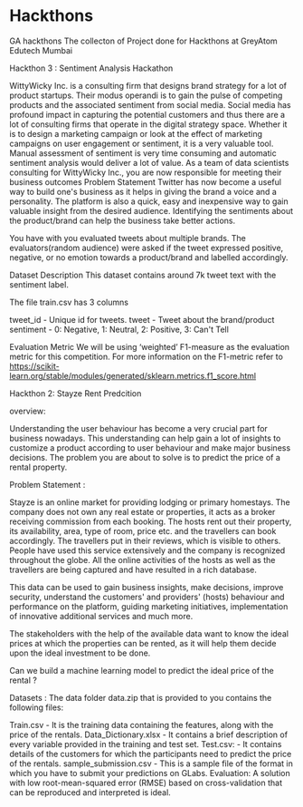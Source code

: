 # Hackthons
GA hackthons
The collecton of Project done for Hackthons at GreyAtom Edutech Mumbai


Hackthon 3 : Sentiment Analysis Hackathon

WittyWicky Inc. is a consulting firm that designs brand strategy for a lot of product startups. Their modus operandi is to gain the pulse of competing products and the associated sentiment from social media. Social media has profound impact in capturing the potential customers and thus there are a lot of consulting firms that operate in the digital strategy space. Whether it is to design a marketing campaign or look at the effect of marketing campaigns on user engagement or sentiment, it is a very valuable tool.
Manual assessment of sentiment is very time consuming and automatic sentiment analysis would deliver a lot of value. As a team of data scientists consulting for WittyWicky Inc., you are now responsible for meeting their business outcomes
Problem Statement
Twitter has now become a useful way to build one's business as it helps in giving the brand a voice and a personality. The platform is also a quick, easy and inexpensive way to gain valuable insight from the desired audience. Identifying the sentiments about the product/brand can help the business take better actions.

You have with you evaluated tweets about multiple brands. The evaluators(random audience) were asked if the tweet expressed positive, negative, or no emotion towards a product/brand and labelled accordingly.

Dataset Description
This dataset contains around 7k tweet text with the sentiment label.

The file train.csv has 3 columns

tweet_id - Unique id for tweets. tweet - Tweet about the brand/product sentiment - 0: Negative, 1: Neutral, 2: Positive, 3: Can't Tell

Evaluation Metric
We will be using ‘weighted’ F1-measure as the evaluation metric for this competition. For more information on the F1-metric refer to https://scikit-learn.org/stable/modules/generated/sklearn.metrics.f1_score.html




Hackthon 2:  Stayze Rent Predcition

overview:

Understanding the user behaviour has become a very crucial part for business nowadays. This understanding can help gain a lot of insights to customize a product according to user behaviour and make major business decisions. The problem you are about to solve is to predict the price of a rental property.

Problem Statement :

Stayze is an online market for providing lodging or primary homestays. The company does not own any real estate or properties, it acts as a broker receiving commission from each booking. The hosts rent out their property, its availability, area, type of room, price etc. and the travellers can book accordingly. The travellers put in their reviews, which is visible to others. People have used this service extensively and the company is recognized throughout the globe. All the online activities of the hosts as well as the travellers are being captured and have resulted in a rich database.

This data can be used to gain business insights, make decisions, improve security, understand the customers' and providers' (hosts) behaviour and performance on the platform, guiding marketing initiatives, implementation of innovative additional services and much more.

The stakeholders with the help of the available data want to know the ideal prices at which the properties can be rented, as it will help them decide upon the ideal investment to be done.

Can we build a machine learning model to predict the ideal price of the rental ?

Datasets :
The data folder data.zip that is provided to you contains the following files:

Train.csv - It is the training data containing the features, along with the price of the rentals.
Data_Dictionary.xlsx - It contains a brief description of every variable provided in the training and test set.
Test.csv: - It contains details of the customers for which the participants need to predict the price of the rentals.
sample_submission.csv - This is a sample file of the format in which you have to submit your predictions on GLabs.
Evaluation:
A solution with low root-mean-squared error (RMSE) based on cross-validation that can be reproduced and interpreted is ideal.
